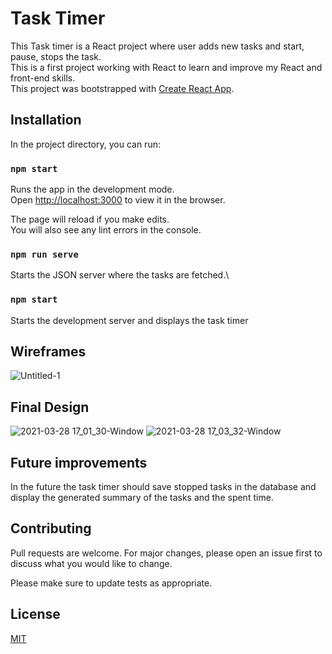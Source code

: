 # Task Timer

This Task timer is a React project where user adds new tasks and start, pause, stops the task.\
This is a first project working with React to learn and improve my React and front-end skills.\
This project was bootstrapped with [Create React App](https://github.com/facebook/create-react-app).

## Installation

In the project directory, you can run:

### `npm start`

Runs the app in the development mode.\
Open [http://localhost:3000](http://localhost:3000) to view it in the browser.

The page will reload if you make edits.\
You will also see any lint errors in the console.

### `npm run serve`
Starts the JSON server where the tasks are fetched.\

### `npm start`
Starts the development server and displays the task timer

## Wireframes
![Untitled-1](https://user-images.githubusercontent.com/59394960/112759864-368e7f80-8ff5-11eb-81aa-37c2ad9f1fd9.png)


## Final Design
![2021-03-28 17_01_30-Window](https://user-images.githubusercontent.com/59394960/112759366-f8905c00-8ff2-11eb-9f33-3e24b5553afd.png)
![2021-03-28 17_03_32-Window](https://user-images.githubusercontent.com/59394960/112759369-f9c18900-8ff2-11eb-871b-73c20aae215e.png)

## Future improvements
In the future the task timer should save stopped tasks in the database and display the generated summary of the tasks and the spent time.

## Contributing
Pull requests are welcome. For major changes, please open an issue first to discuss what you would like to change.

Please make sure to update tests as appropriate.

## License
[MIT](https://choosealicense.com/licenses/mit/)


